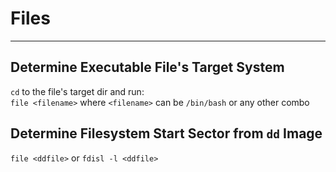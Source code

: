 # Files
---

## Determine Executable File's Target System

`cd` to the file's target dir and run:  
`file <filename>` where `<filename>` can be `/bin/bash` or any other combo


## Determine Filesystem Start Sector from `dd` Image

`file <ddfile>` or `fdisl -l <ddfile>`
